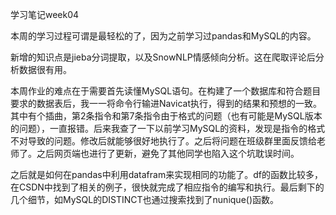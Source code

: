 学习笔记week04

本周的学习过程可谓是最轻松的了，因为之前学习过pandas和MySQL的内容。

新增的知识点是jieba分词提取，以及SnowNLP情感倾向分析。这在爬取评论后分析数据很有用。

本周作业的难点在于需要首先读懂MySQL语句。在构建了一个数据库和符合题目要求的数据表后，我一一将命令行输进Navicat执行，得到的结果和预想的一致。其中有个插曲，第2条指令和第7条指令由于格式的问题（也有可能是MySQL版本的问题），一直报错。后来我查了一下以前学习MySQL的资料，发现是指令的格式不对导致的问题。修改后就能够很好地执行了。之后将问题在班级群里面反馈给老师了。之后网页端也进行了更新，避免了其他同学也陷入这个坑耽误时间。

之后就是如何在pandas中利用datafram来实现相同的功能了。df的函数比较多，在CSDN中找到了相关的例子，很快就完成了相应指令的编写和执行。最后剩下的几个细节，如MySQL的DISTINCT也通过搜索找到了nunique()函数。